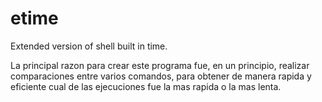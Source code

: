 # etime
Extended version of shell built in time.

La principal razon para crear este programa fue, en un principio, realizar comparaciones entre varios comandos,
para obtener de manera rapida y eficiente cual de las ejecuciones fue la mas rapida o la mas lenta.
